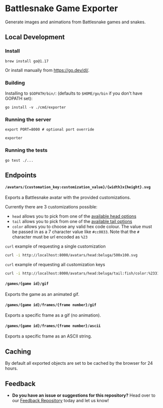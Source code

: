 # Battlesnake Game Exporter

Generate images and animations from Battlesnake games and snakes.

## Local Development

### Install
```
brew install go@1.17
```

Or install manually from https://go.dev/dl/.

### Building
Installing to `$GOPATH/bin/`: (defaults to `$HOME/go/bin` if you don't have GOPATH set):
```
go install -v ./cmd/exporter
```

### Running the server
```
export PORT=8000 # optional port override

exporter
```

### Running the tests
```
go test ./...
```

## Endpoints

#### `/avatars/{customation_key:customization_value}/{width}x{height}.svg`

Exports a Battlesnake avatar with the provided customizations.

Currently there are 3 customizations possible:

- `head` allows you to pick from one of the [available head options](./render/assets/heads)
- `tail` allows you to pick from one of the [available tail options](./render/assets/tails)
- `color` allows you to choose any valid hex code colour. The value must be passed in as a 7 character value like `#cc0033`. Note that the `#` character must be url encoded as `%23`

`curl` example of requesting a single customization

```bash
curl -i http://localhost:8000/avatars/head:beluga/500x100.svg
```

`curl` example of requesting all customization keys

```bash
curl -i http://localhost:8000/avatars/head:beluga/tail:fish/color:%2331688e/500x100.svg
```

#### `/games/{game id}/gif`

Exports the game as an animated gif.

#### `/games/{game id}/frames/{frame number}/gif`

Exports a specific frame as a gif (no animation).

#### `/games/{game id}/frames/{frame number}/ascii`

Exports a specific frame as an ASCII string.

## Caching

By default all exported objects are set to be cached by the browser for 24 hours.

## Feedback

* **Do you have an issue or suggestions for this repository?** Head over to our [Feedback Repository](https://play.battlesnake.com/feedback) today and let us know!

